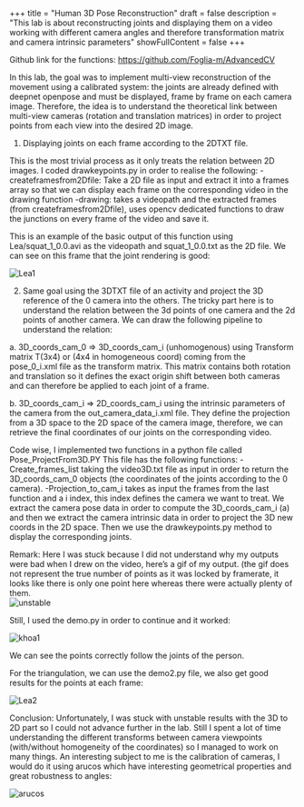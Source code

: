 +++
title = "Human 3D Pose Reconstruction"
draft = false
description = "This lab is about reconstructing joints and displaying them on a video working with different camera angles and therefore transformation matrix and camera intrinsic parameters"
showFullContent = false
+++

Github link for the functions: https://github.com/Foglia-m/AdvancedCV

In this lab, the goal was to implement multi-view reconstruction of the movement using a calibrated system: the joints are already defined with deepnet openpose and must be displayed, frame by frame on each camera image.
Therefore, the idea is to understand the theoretical link between multi-view cameras (rotation and translation matrices) in order to project points from each view into the desired 2D image. 

1. Displaying joints on each frame according to the 2DTXT file.

This is the most trivial process as it only treats the relation between 2D images.
 I coded drawkeypoints.py in order to realise the following: 
	-createframesfrom2Dfile: Take a 2D file as input and extract it into a frames array so that we can display each frame on the corresponding video in the drawing function
	-drawing: takes a videopath and the extracted frames (from createframesfrom2Dfile), uses opencv dedicated functions to draw the junctions on every frame of the video and save it.

This is an example of the basic output of this function using Lea/squat_1_0.0.avi as the videopath and squat_1_0.0.txt as the 2D file.
We can see on this frame that the joint rendering is good: 

![Lea1](/blog/LEA1.jpg)

2. Same goal using the 3DTXT file of an activity and project the 3D reference of the 0 camera into the others.
The tricky part here is to understand the relation between the 3d points of one camera and the 2d points of another camera. We can draw the following pipeline to understand the relation:

a. 3D_coords_cam_0  ⇒ 3D_coords_cam_i  (unhomogenous)
using Transform matrix T(3x4) or (4x4 in homogeneous coord) coming from the pose_0_i.xml file as the transform matrix. 
This matrix contains both rotation and translation so it defines the exact origin shift between both cameras and can therefore be applied to each joint of a frame. 

b. 3D_coords_cam_i ⇒  2D_coords_cam_i
using the intrinsic parameters of the camera from the out_camera_data_i.xml file.
They define the projection from a 3D space to the 2D space of the camera image, therefore, we can retrieve the final coordinates of our joints on the corresponding video.


Code wise, I implemented two functions in a python file called Pose_ProjectFrom3D.PY
This file has the following functions: 
	-Create_frames_list taking the video3D.txt file as input in order to return the 3D_coords_cam_0 objects (the coordinates of the joints according to the 0 camera).
	-Projection_to_cam_i takes as input the frames from the last function and a i index, this index defines the camera we want to treat. We extract the camera pose data in order to compute the 3D_coords_cam_i (a) and then we extract the camera intrinsic data in order to project the 3D new coords in the 2D space. Then we use the drawkeypoints.py method to display the corresponding joints. 

Remark: Here I was stuck because I did not understand why my outputs were bad when I drew on the video, here’s a gif of my output. (the gif does not represent the true number of points as it was locked by framerate, it looks like there is only one point here whereas there were actually plenty of them.  
![unstable](/blog/unstablepoints.gif)

Still, I used the demo.py in order to continue and it worked: 

![khoa1](/blog/khoa1.jpg)

We can see the points correctly follow the joints of the person.

For the triangulation, we can use the demo2.py file, 
we also get good results for the points at each frame:

![Lea2](/blog/LEA2.jpg)

Conclusion: Unfortunately, I was stuck with unstable results with the 3D to 2D part so I could not advance further in the lab. Still I spent a lot of time understanding the different transforms between camera viewpoints (with/without homogeneity of the coordinates) so I managed to work on many things. An interesting subject to me is the calibration of cameras, I would do it using arucos which have interesting geometrical properties and great robustness to angles: 

![arucos](/blog/arucos.png)






